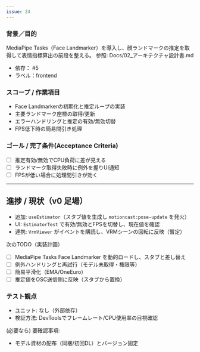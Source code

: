```yaml
---
issue: 24
---
```

### 背景／目的
MediaPipe Tasks（Face Landmarker）を導入し、顔ランドマークの推定を取得して表情指標算出の前段を整える。
参照: Docs/02_アーキテクチャ設計書.md

- 依存： #5
- ラベル：frontend

### スコープ / 作業項目
- Face Landmarkerの初期化と推定ループの実装
- 主要ランドマーク座標の取得/更新
- エラーハンドリングと推定の有効/無効切替
- FPS低下時の簡易間引き処理

### ゴール / 完了条件(Acceptance Criteria)
- [ ] 推定有効/無効でCPU負荷に差が見える
- [ ] ランドマーク取得失敗時に例外を握りUI通知
- [ ] FPSが低い場合に処理間引きが効く

---

## 進捗 / 現状（v0 足場）

- 追加: `useEstimator`（スタブ値を生成し `motioncast:pose-update` を発火）
- UI: `EstimatorTest` で有効/無効とFPSを切替し、現在値を確認
- 連携: `VrmViewer` がイベントを購読し、VRMシーンの回転に反映（暫定）

次のTODO（実装計画）
- [ ] MediaPipe Tasks Face Landmarker を動的ロードし、スタブと差し替え
- [ ] 例外ハンドリングと再試行（モデル未取得・権限等）
- [ ] 簡易平滑化（EMA/OneEuro）
- [ ] 推定値をOSC送信側に反映（スタブから置換）

### テスト観点
- ユニット: なし（外部依存）
- 検証方法: DevToolsでフレームレート/CPU使用率の目視確認

(必要なら) 要確認事項:
- モデル資材の配布（同梱/初回DL）とバージョン固定
